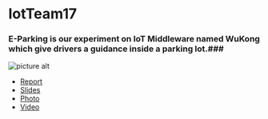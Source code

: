 # IotTeam17 #
### E-Parking is our experiment on IoT Middleware named WuKong which give drivers a guidance inside a parking lot.###
![picture alt](http://i.imgur.com/rySdFxl.jpg)
* [Report]()
* [Slides](https://drive.google.com/drive/folders/0B_NWGgLkL6zhdnU1aHFmOTUxYWs?usp=sharing)
* [Photo](https://drive.google.com/drive/folders/0B_NWGgLkL6zhcmFrRnNVVVc1TUk?usp=sharing)
* [Video](https://drive.google.com/drive/folders/0B_NWGgLkL6zhaW4wV2dyUW5FVEE?usp=sharing)
